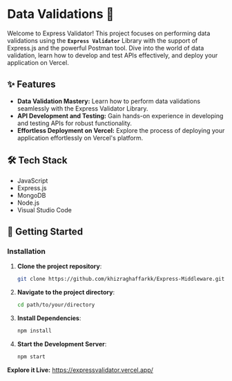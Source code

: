 # Data Validations 🚀

Welcome to Express Validator! This project focuses on performing data validations using the **`Express Validator`** Library with the support of Express.js and the powerful Postman tool. Dive into the world of data validation, learn how to develop and test APIs effectively, and deploy your application on Vercel.

## ✨ Features

- **Data Validation Mastery:** Learn how to perform data validations seamlessly with the Express Validator Library.
- **API Development and Testing:** Gain hands-on experience in developing and testing APIs for robust functionality.
- **Effortless Deployment on Vercel:** Explore the process of deploying your application effortlessly on Vercel's platform.

## 🛠️ Tech Stack

- JavaScript
- Express.js
- MongoDB
- Node.js
- Visual Studio Code

## 🚀 Getting Started

### Installation

1. **Clone the project repository**:
   ```bash
   git clone https://github.com/khizraghaffarkk/Express-Middleware.git
2. **Navigate to the project directory**:
   ```bash
   cd path/to/your/directory
3. **Install Dependencies**:
   ```bash
   npm install
4. **Start the Development Server**:
   ```bash
   npm start

**Explore it Live:** https://expressvalidator.vercel.app/
